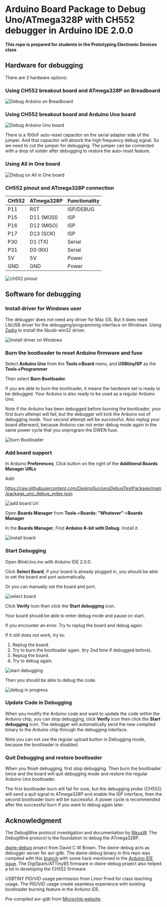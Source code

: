 # Arduino Board Package to Debug Uno/ATmega328P with CH552 debugger in Arduino IDE 2.0.0

**This repo is prepared for students in the Prototyping Electronic Devices class**

## Hardware for debugging

There are 3 hardware options:

### Using CH552 breakout board and ATmega328P on Breadboard

![Debug Arduino on Breadboard](https://raw.githubusercontent.com/DeqingSun/unoDebugTestPackage/main/images/debugUnoBreadboard.jpg)

### Using CH552 breakout board and Arduino Uno board

![Debug Arduino Uno board](https://raw.githubusercontent.com/DeqingSun/unoDebugTestPackage/main/images/connectRegularUno.jpg)

There is a 100nF auto-reset capacitor on the serial adapter side of the jumper. And that capacitor will absorb the high frequency debug signal. So we need to cut the jumper for debugging. The jumper can be connected with a drop of solder after debugging to restore the auto-reset feature. 

### Using All in One board

![Debug on All in One board](https://raw.githubusercontent.com/DeqingSun/unoDebugTestPackage/main/images/allInOneBoard.jpg)

### CH552 pinout and ATmega328P connection

| CH552 	| ATmega328P 	| Functionality 	|
|-------	|------------	|---------------	|
| P11   	| RST        	| ISP/DEBUG     	|
| P15   	| D11 (MOSI) 	| ISP           	|
| P16   	| D12 (MISO) 	| ISP           	|
| P17   	| D13 (SCK)  	| ISP           	|
| P30   	| D1 (TX)    	| Serial        	|
| P31   	| D0 (RX)    	| Serial        	|
| 5V    	| 5V         	| Power         	|
| GND   	| GND        	| Power         	|

![ch552 pinout](https://raw.githubusercontent.com/DeqingSun/unoDebugTestPackage/main/images/ch552Pinout.jpg)

## Software for debugging

### Install driver for Windows user

The debugger does not need any driver for Mac OS. But it does need LibUSB driver for the debugging/programming interface on Windows. Using [Zadig](zadig.akeo.ie) to install the libusb-win32 driver. 

![Install driver on Windows](https://raw.githubusercontent.com/DeqingSun/unoDebugTestPackage/main/images/installDriverInWindows.png)

### Burn the bootloader to reset Arduino firmware and fuse

Select **Arduino Uno** from the **Tools->Board** menu, and **USBtinyISP** as the **Tools->Programmer**

Then select **Burn Bootloader**.

If you are able to burn the bootloader, it means the hardware set is ready to be debugged. Your Arduino is also ready to be used as a regular Arduino Uno. 

Note if the Arduino has been debugged before burning the bootloader, your first burn attempt will fail, but the debugger will kick the Arduino out of debugging mode. Your second attempt will be successful. Also replug your board afterward, because Arduino can not enter debug mode again in the same power cycle that you unprogram the DWEN fuse.
 
![burn Bootloader](https://raw.githubusercontent.com/DeqingSun/unoDebugTestPackage/main/images/burnBootloader.png) 
 
### Add board support

In Arduino **Preferences**, Click button on the right of the **Additional Boards Manager URLs**

Add:

https://raw.githubusercontent.com/DeqingSun/unoDebugTestPackage/main/package_uno_debug_index.json

![add board Url](https://raw.githubusercontent.com/DeqingSun/unoDebugTestPackage/main/images/addBoardUrl.png) 

Open **Boards Manager** from **Tools**->**Boards: "Whatever"**->**Boards Manager**

In the **Boards Manager**, Find **Arduino 8-bit with Debug**. Install it.

![install board](https://raw.githubusercontent.com/DeqingSun/unoDebugTestPackage/main/images/installBoard.png) 

### Start Debugging

Open BlinkUno.ino with Arduino IDE 2.0.0.

Click **Select Board**, if your board is already plugged in, you should be able to set the board and port automatically.

Or you can manually set the board and port.

![select board](https://raw.githubusercontent.com/DeqingSun/unoDebugTestPackage/main/images/selectBoard.png) 

Click **Verify** icon then click the **Start debugging** icon.

Your board should be able to enter debug mode and pause on start.

If you encounter an error. Try to replug the board and debug again.

If it still does not work, try to:

1. Replug the board.
2. Try to burn the bootloader again. (try 2nd time if debugged before).
3. Replug the board.
4. Try to debug again. 

![start debugging](https://raw.githubusercontent.com/DeqingSun/unoDebugTestPackage/main/images/startDebugging.png) 

Then you should be able to debug the code.

![debug in progress](https://raw.githubusercontent.com/DeqingSun/unoDebugTestPackage/main/images/debugInProgress.png) 

### Update Code in Debugging

When you modify the Arduino code and want to update the code within the Arduino chip, you can stop debugging, click **Verify** icon then click the **Start debugging** icon. The debugger will automatically send the new compiled binary to the Arduino chip through the debugging interface.

Note you can not use the regular upload button in Debugging mode, because the bootloader is disabled. 

### Quit Debugging and restore bootloader

When you finish debugging, first stop debugging. Then burn the bootloader twice and the board will quit debugging mode and restore the regular Arduino Uno bootloader. 

The first bootloader burn will fail for sure, but the debugging probe (CH552) will send a quit signal to ATmega328P and enable the ISP interface, then the second bootloader burn will be successful. A power cycle is recommended after the successful burn if you want to debug again later.

## Acknowledgment

The DebugWire protocol investigation and documentation by [RikusW](http://www.ruemohr.org/docs/debugwire.html). The DebugWire protocol is the foundation to debug the ATmega328P.

[dwire-debug](https://github.com/dcwbrown/dwire-debug) project from David C W Brown. The dwire-debug acts as debugger server for avr-gdb. The dwire-debug binary in this repo was compiled with this [branch](https://github.com/DeqingSun/dwire-debug/tree/ArduinoProIDEAlphaTest) with some hack mentioned in the [Arduino IDE issue](https://github.com/arduino/arduino-ide/issues/87#issuecomment-775660437). The DigiSpark/ATTiny85 firmware in dwire-debug project also helped a lot in developing the CH552 firmware.

USBTINY PID/VID usage permission from Limor Fried for class teaching usage. The PID/VID usage create seamless experience with existing bootloader burning feature in the Arduino IDE. 

Pre-compiled avr-gdb from [Microchip website](https://www.microchip.com/en-us/tools-resources/develop/microchip-studio/gcc-compilers).
